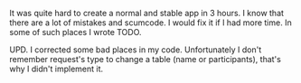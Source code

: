 It was quite hard to create a normal and stable app in 3 hours. I know that there are a lot of mistakes and scumcode. I would fix it if I had more time. In some of such places I wrote TODO.

UPD. I corrected some bad places in my code.
Unfortunately I don't remember request's type to change a table (name or participants), that's why I didn't implement it.